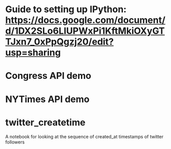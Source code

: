 # Guide to setting up IPython: https://docs.google.com/document/d/1DX2SLo6LIUPWxPi1KftMkiOXyGTTJxn7_0xPpQgzj20/edit?usp=sharing

# Congress API demo
# NYTimes API demo
# twitter_createtime
A notebook for looking at the sequence of created_at timestamps of twitter followers
